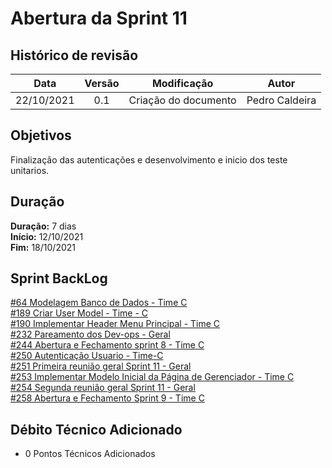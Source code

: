 # Abertura da Sprint 11

## Histórico de revisão

| **Data** |  **Versão** | **Modificação**  |  **Autor** |
|:-:|:-:|:-:|:-:|
|    22/10/2021   |  0.1 | Criação do documento  | Pedro Caldeira |

## Objetivos

Finalização das autenticações e desenvolvimento e inicio dos teste unitarios.

## Duração

**Duração:** 7 dias
<br>
**Início:** 12/10/2021
<br>
**Fim:** 18/10/2021

## Sprint BackLog

[#64 Modelagem Banco de Dados - Time C](https://github.com/fga-eps-mds/2021-1-hospitalar/issues/64)
<br>
[#189 Criar User Model - Time - C](https://github.com/fga-eps-mds/2021-1-hospitalar/issues/189)
<br>
[#190 Implementar Header Menu Principal - Time C](https://github.com/fga-eps-mds/2021-1-hospitalar/issues/190)
<br>
[#232 Pareamento dos Dev-ops - Geral](https://github.com/fga-eps-mds/2021-1-hospitalar/issues/232)
<br>
[#244 Abertura e Fechamento sprint 8 - Time C](https://github.com/fga-eps-mds/2021-1-hospitalar/issues/244)
<br>
[#250 Autenticação Usuario - Time-C](https://github.com/fga-eps-mds/2021-1-hospitalar/issues/250)
<br>
[#251 Primeira reunião geral Sprint 11 - Geral](https://github.com/fga-eps-mds/2021-1-hospitalar/issues/251)
<br>
[#253 Implementar Modelo Inicial da Página de Gerenciador - Time C](https://github.com/fga-eps-mds/2021-1-hospitalar/issues/253)
<br>
[#254 Segunda reunião geral Sprint 11 - Geral](https://github.com/fga-eps-mds/2021-1-hospitalar/issues/254)
<br>
[#258 Abertura e Fechamento Sprint 9 - Time C ](https://github.com/fga-eps-mds/2021-1-hospitalar/issues/258)
<br>

## Débito Técnico Adicionado

- 0 Pontos Técnicos Adicionados
